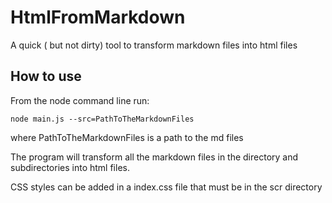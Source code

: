 # HtmlFromMarkdown

A quick ( but not dirty) tool to transform markdown files into html files

## How to use

From the node command line run:
```
node main.js --src=PathToTheMarkdownFiles
```

where PathToTheMarkdownFiles is a path to the md files

The program  will transform all the markdown files in the directory and subdirectories into html files.

CSS styles can be added in a index.css file that must be in the scr directory